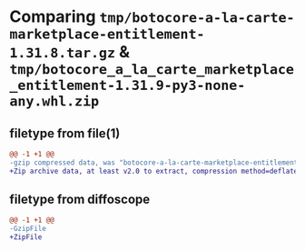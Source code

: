 # Comparing `tmp/botocore-a-la-carte-marketplace-entitlement-1.31.8.tar.gz` & `tmp/botocore_a_la_carte_marketplace_entitlement-1.31.9-py3-none-any.whl.zip`

## filetype from file(1)

```diff
@@ -1 +1 @@
-gzip compressed data, was "botocore-a-la-carte-marketplace-entitlement-1.31.8.tar", last modified: Fri Jul 21 01:21:43 2023, max compression
+Zip archive data, at least v2.0 to extract, compression method=deflate
```

## filetype from diffoscope

```diff
@@ -1 +1 @@
-GzipFile
+ZipFile
```

